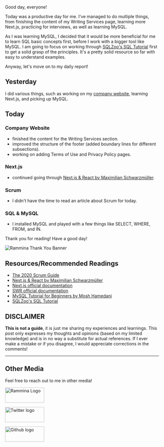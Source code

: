 Good day, everyone!

Today was a productive day for me. I've managed to do multiple things, from finishing the content of my Writing Services page, learning more Next.js, practicing for interviews, as well as learning MySQL.

As I was learning MySQL, I decided that it would be more beneficial for me to learn SQL basic concepts first, before I work with a bigger tool like MySQL. I am going to focus on working through [SQLZoo's SQL Tutorial](https://sqlzoo.net/wiki/SQL_Tutorial) first to get a solid grasp of the principles. It's a pretty solid resource so far with easy to understand examples.

Anyway, let's move on to my daily report!

## Yesterday

I did various things, such as working on my [company website](https://www.rammina.com), learning Next.js, and picking up MySQL.

## Today

### Company Website

- finished the content for the Writing Services section.
- improved the structure of the footer (added boundary lines for different subsections).
- working on adding Terms of Use and Privacy Policy pages.

### Next.js

- continued going through [Next.js & React by Maximilian Schwarzmüller](https://www.udemy.com/course/nextjs-react-the-complete-guide/).

### Scrum

- I didn't have the time to read an article about Scrum for today.

### SQL & MySQL

- I installed MySQL and played with a few things like SELECT, WHERE, FROM, and IN.

Thank you for reading! Have a good day!

![Rammina Thank You Banner](https://dev-to-uploads.s3.amazonaws.com/uploads/articles/x9ayfxxxaz2g2hfcqbsk.png)

## Resources/Recommended Readings

- [The 2020 Scrum Guide](https://scrumguides.org/scrum-guide.html)
- [Next.js & React by Maximilian Schwarzmüller](https://www.udemy.com/course/nextjs-react-the-complete-guide/)
- [Next.js official documentation](https://nextjs.org/docs/getting-started)
- [SWR official documentation](https://swr.vercel.app/)
- [MySQL Tutorial for Beginners by Mosh Hamedani](https://youtu.be/7S_tz1z_5bA)
- [SQLZoo's SQL Tutorial](https://sqlzoo.net/wiki/SQL_Tutorial)

## DISCLAIMER

**This is not a guide**, it is just me sharing my experiences and learnings. This post only expresses my thoughts and opinions (based on my limited knowledge) and is in no way a substitute for actual references. If I ever make a mistake or if you disagree, I would appreciate corrections in the comments!

<hr />

## Other Media

Feel free to reach out to me in other media!

<span><a target="_blank" href="https://www.rammina.com"><img src="https://res.cloudinary.com/rammina/image/upload/v1638444046/rammina-button-128_x9ginu.png" alt="Rammina Logo" width="128" height="50"/></a></span>

<span><a target="_blank" href="https://twitter.com/RamminaR"><img src="https://res.cloudinary.com/rammina/image/upload/v1636792959/twitter-logo_laoyfu_pdbagm.png" alt="Twitter logo" width="128" height="50"/></a></span>

<span><a target="_blank" href="https://github.com/Rammina"><img src="https://res.cloudinary.com/rammina/image/upload/v1636795051/GitHub-Emblem2_epcp8r.png" alt="Github logo" width="128" height="50"/></a></span>
